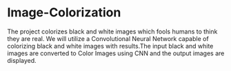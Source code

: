 # Image-Colorization
The project colorizes black and white images which fools humans to think they are real.
 We will utilize a Convolutional Neural Network capable of colorizing black and white images with results.The input black and white images are converted to Color Images using CNN and the output images are displayed.
